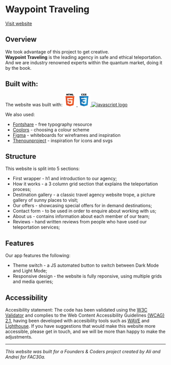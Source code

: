 # Waypoint Traveling
[Visit website](https://fac30.github.io/ali-andrei-agency/)

## Overview
We took advantage of this project to get creative. <br> 
**Waypoint Traveling** is the leading agency in safe and ethical teleportation. <br> 
And we are industry renowned experts within the quantum market, doing it by the book.

## Built with:
The website was built with:
<a href="https://www.w3.org/html/" target="_blank" rel="noreferrer"> 
<img src="https://raw.githubusercontent.com/devicons/devicon/master/icons/html5/html5-original-wordmark.svg" alt="html5" width="40" height="40"/> 
</a> 
<a href="https://www.w3schools.com/css/" target="_blank" rel="noreferrer"> 
<img src="https://raw.githubusercontent.com/devicons/devicon/master/icons/css3/css3-original-wordmark.svg" alt="css3" width="40" height="40"/>
</a> 
<a href="https://developer.mozilla.org/en-US/docs/Web/JavaScript" target="_blank" rel="noreferrer"> 
<img src="https://upload.wikimedia.org/wikipedia/commons/thumb/6/6a/JavaScript-logo.png/768px-JavaScript-logo.png" alt="javascript logo" width="40" height="40"/> 
</a> 

We also used:
* [Fontshare](https://fontshare.com/) - free typography resource
* [Coolors](https://www.coolors.co/) - choosing a colour scheme
* [Figma](https://figma.com/) - whiteboards for wireframes and inspiration
* [Thenounproject](https://thenounproject.com/) - inspiration for icons and svgs

## Structure
This website is split into 5 sections:
* First wrapper - h1 and introduction to our agency;
* How it works - a 3 column grid section that explains the teleportation process;
* Destination gallery - a classic travel agency website trope, a picture gallery of sunny places to visit;
* Our offers - showcasing special offers for in demand destinations;
* Contact form - to be used in order to enquire about working with us;
* About us - contains information about each member of our team;
* Reviews - hand written reviews from people who have used our teleportation services;

## Features 
Our app features the following:
* Theme switch - a JS automated button to switch between Dark Mode and Light Mode;
* Responsive design - the website is fully reponsive, using multiple grids and media queries;

## Accessibility 

Accesibility statement:
The code has been validated using the [W3C Validator](https://validator.w3.org/) and complies to the Web Content Accessibility Guidelines [(WCAG) 2.1](https://www.w3.org/TR/WCAG21/), having been developed with accesibility tools such as [WAVE](https://wave.webaim.org/) and [Lighthouse](https://developer.chrome.com/docs/lighthouse/overview). If you have suggestions that would make this website more accessible, please get in touch, and we will be more than happy to make the adjustments.

- - - 
_This website was built for a Founders & Coders project created by Ali and Andrei for FAC30a._
